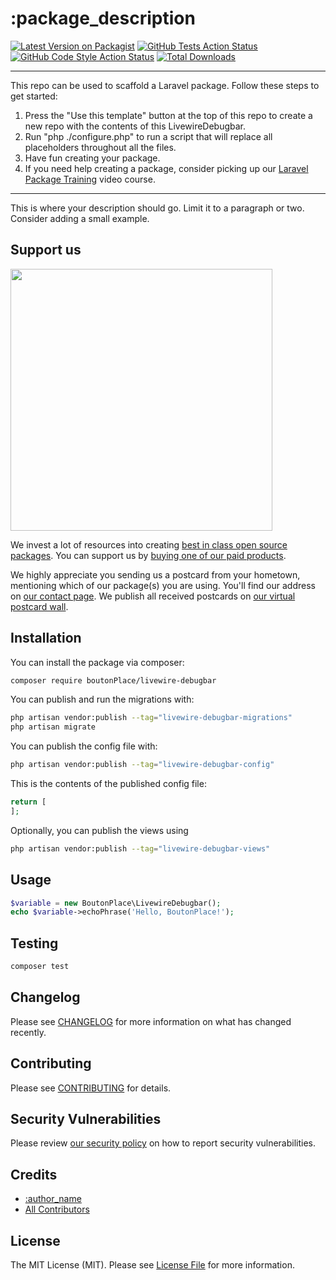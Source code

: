 # :package_description

[![Latest Version on Packagist](https://img.shields.io/packagist/v/boutonPlace/livewire-debugbar.svg?style=flat-square)](https://packagist.org/packages/boutonPlace/livewire-debugbar)
[![GitHub Tests Action Status](https://img.shields.io/github/actions/workflow/status/boutonPlace/livewire-debugbar/run-tests.yml?branch=main&label=tests&style=flat-square)](https://github.com/boutonPlace/livewire-debugbar/actions?query=workflow%3Arun-tests+branch%3Amain)
[![GitHub Code Style Action Status](https://img.shields.io/github/actions/workflow/status/boutonPlace/livewire-debugbar/fix-php-code-style-issues.yml?branch=main&label=code%20style&style=flat-square)](https://github.com/boutonPlace/livewire-debugbar/actions?query=workflow%3A"Fix+PHP+code+style+issues"+branch%3Amain)
[![Total Downloads](https://img.shields.io/packagist/dt/boutonPlace/livewire-debugbar.svg?style=flat-square)](https://packagist.org/packages/boutonPlace/livewire-debugbar)
<!--delete-->
---
This repo can be used to scaffold a Laravel package. Follow these steps to get started:

1. Press the "Use this template" button at the top of this repo to create a new repo with the contents of this LivewireDebugbar.
2. Run "php ./configure.php" to run a script that will replace all placeholders throughout all the files.
3. Have fun creating your package.
4. If you need help creating a package, consider picking up our <a href="https://laravelpackage.training">Laravel Package Training</a> video course.
---
<!--/delete-->
This is where your description should go. Limit it to a paragraph or two. Consider adding a small example.

## Support us

[<img src="https://github-ads.s3.eu-central-1.amazonaws.com/:package_name.jpg?t=1" width="419px" />](https://spatie.be/github-ad-click/:package_name)

We invest a lot of resources into creating [best in class open source packages](https://spatie.be/open-source). You can support us by [buying one of our paid products](https://spatie.be/open-source/support-us).

We highly appreciate you sending us a postcard from your hometown, mentioning which of our package(s) you are using. You'll find our address on [our contact page](https://spatie.be/about-us). We publish all received postcards on [our virtual postcard wall](https://spatie.be/open-source/postcards).

## Installation

You can install the package via composer:

```bash
composer require boutonPlace/livewire-debugbar
```

You can publish and run the migrations with:

```bash
php artisan vendor:publish --tag="livewire-debugbar-migrations"
php artisan migrate
```

You can publish the config file with:

```bash
php artisan vendor:publish --tag="livewire-debugbar-config"
```

This is the contents of the published config file:

```php
return [
];
```

Optionally, you can publish the views using

```bash
php artisan vendor:publish --tag="livewire-debugbar-views"
```

## Usage

```php
$variable = new BoutonPlace\LivewireDebugbar();
echo $variable->echoPhrase('Hello, BoutonPlace!');
```

## Testing

```bash
composer test
```

## Changelog

Please see [CHANGELOG](CHANGELOG.md) for more information on what has changed recently.

## Contributing

Please see [CONTRIBUTING](CONTRIBUTING.md) for details.

## Security Vulnerabilities

Please review [our security policy](../../security/policy) on how to report security vulnerabilities.

## Credits

- [:author_name](https://github.com/:author_username)
- [All Contributors](../../contributors)

## License

The MIT License (MIT). Please see [License File](LICENSE.md) for more information.
